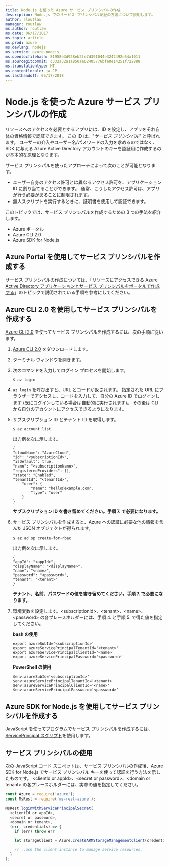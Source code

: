 ```yaml
---
title: Node.js を使った Azure サービス プリンシパルの作成
description: Node.js でのサービス プリンシパル認証の方法について説明します。
author: rloutlaw
manager: routlaw
ms.author: routlaw
ms.date: 06/17/2017
ms.topic: article
ms.prod: azure
ms.devlang: nodejs
ms.service: azure-nodejs
ms.openlocfilehash: 81958e3d928eb2fe7d391044e3242492e54a1011
ms.sourcegitcommit: c332a32a1a850aa62405776bfe0e14251f722888
ms.translationtype: HT
ms.contentlocale: ja-JP
ms.lasthandoff: 05/17/2018
---
```

# <a name="create-an-azure-service-principal-with-nodejs"></a>Node.js を使った Azure サービス プリンシパルの作成 

リソースへのアクセスを必要とするアプリには、ID を設定し、アプリをそれ自体の資格情報で認証できます。 この ID は、"*サービス プリンシパル*" と呼ばれます。 ユーザーの介入やユーザー名/パスワードの入力を求めるのではなく、SDK に与える Azure Active Directory アカウントのキーを認証用に作成するのが基本的な原理となります。

サービス プリンシパルを使ったアプローチによって次のことが可能となります。
- ユーザー自身のアクセス許可とは異なるアクセス許可を、アプリケーション ID に割り当てることができます。 通常、こうしたアクセス許可は、アプリが行う必要があることに制限されます。
- 無人スクリプトを実行するときに、証明書を使用して認証できます。

このトピックでは、サービス プリンシパルを作成するための 3 つの手法を紹介します。

- Azure ポータル
- Azure CLI 2.0
- Azure SDK for Node.js

## <a name="create-a-service-principal-using-the-azure-portal"></a>Azure Portal を使用してサービス プリンシパルを作成する

サービス プリンシパルの作成については、「[リソースにアクセスできる Azure Active Directory アプリケーションとサービス プリンシパルをポータルで作成する](https://azure.microsoft.com/documentation/articles/resource-group-create-service-principal-portal/)」のトピックで説明されている手順を参考にしてください。

## <a name="create-a-service-principal-using-the-azure-cli-20"></a>Azure CLI 2.0 を使用してサービス プリンシパルを作成する

[Azure CLI 2.0](https://docs.microsoft.com/cli/azure/install-az-cli2) を使ってサービス プリンシパルを作成するには、次の手順に従います。

1. [Azure CLI 2.0](https://docs.microsoft.com/cli/azure/install-az-cli2) をダウンロードします。

2. ターミナル ウィンドウを開きます。

3. 次のコマンドを入力してログイン プロセスを開始します。

    ```shell
    $ az login
    ```

4. `az login` を呼び出すと、URL とコードが返されます。 指定された URL にブラウザーでアクセスし、コードを入力して、自分の Azure ID でログインします (既にログインしている場合は自動的に実行されます)。 その後は CLI から自分のアカウントにアクセスできるようになります。

5. サブスクリプション ID とテナント ID を取得します。

    ```shell
    $ az account list
    ```

    出力例を次に示します。

    ```shell
    {
    "cloudName": "AzureCloud",
    "id": "<subscriptionId>",
    "isDefault": true,
    "name": "<subscriptionName>",
    "registeredProviders": [],
    "state": "Enabled",
    "tenantId": "<tenantId>",
        "user": {
            "name": "hello@example.com",
            "type": "user"
        }
    }
    ```

    **サブスクリプション ID を書き留めてください。手順 7. で必要になります。**

6. サービス プリンシパルを作成すると、Azure への認証に必要な他の情報を含んだ JSON オブジェクトが得られます。

    ```shell
    $ az ad sp create-for-rbac
    ```

    出力例を次に示します。

    ```shell
    {
    "appId": "<appId>",
    "displayName": "<displayName>",
    "name": "<name>",
    "password": "<password>",
    "tenant": "<tenant>"
    }
    ```

    **テナント、名前、パスワードの値を書き留めてください。手順 7. で必要になります。**

7. 環境変数を設定します。&lt;subscriptionId>、&lt;tenant>、&lt;name>、&lt;password> の各プレースホルダーには、手順 4. と手順 5. で得た値を指定してください。 

    **bash の使用**

    ```shell
    export azureSubId='<subscriptionId>'
    export azureServicePrincipalTenantId='<tenant>'
    export azureServicePrincipalClientId='<name>'
    export azureServicePrincipalPassword='<password>'
    ```

    **PowerShell の使用**

    ```shell
    $env:azureSubId='<subscriptionId>'
    $env:azureServicePrincipalTenantId='<tenant>'
    $env:azureServicePrincipalClientId='<name>'
    $env:azureServicePrincipalPassword='<password>'
    ```

## <a name="create-a-service-principal-using-the-azure-sdk-for-nodejs"></a>Azure SDK for Node.js を使用してサービス プリンシパルを作成する

JavaScript を使ってプログラムでサービス プリンシパルを作成するには、[ServicePrincipal スクリプト](https://github.com/Azure/azure-sdk-for-node/tree/master/Documentation/ServicePrincipal)を使用します。   

## <a name="using-the-service-principal"></a>サービス プリンシパルの使用

次の JavaScript コード スニペットは、サービス プリンシパルの作成後、Azure SDK for Node.js でサービス プリンシパル キーを使って認証を行う方法を示したものです。 &lt;clientId or appId>、&lt;secret or password>、&lt;domain or tenant> の各プレースホルダーには、実際の値を指定してください。

```javascript
const Azure = require('azure');
const MsRest = require('ms-rest-azure');

MsRest.loginWithServicePrincipalSecret(
  <clientId or appId>,
  <secret or password>,
  <domain or tenant>,
  (err, credentials) => {
    if (err) throw err

    let storageClient = Azure.createARMStorageManagementClient(credentials, '<azure-subscription-id>');

    // ..use the client instance to manage service resources.
  }
);
```
